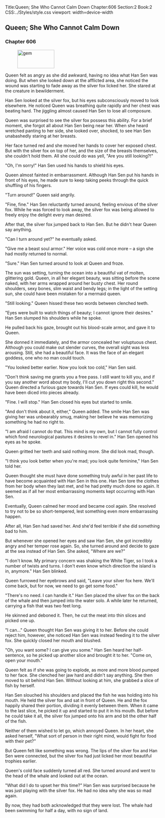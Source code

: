 Title:Queen; She Who Cannot Calm Down 
Chapter:606 
Section:2 
Book:2 
CSS:../Styles/style.css 
viewport: width=device-width
  
## Queen; She Who Cannot Calm Down
### Chapter 606 
<figure>
	<img src="../Images/gem.gif" alt="gem" id="gem" width="120" height="60" />
</figure>
  

  
  Queen felt as angry as she did awkward, having no idea what Han Sen was doing. But when she looked down at the afflicted area, she noticed the wound was starting to fade away as the silver fox licked her. She stared at the creature in bewilderment.

Han Sen looked at the silver fox, but his eyes subconsciously moved to look elsewhere. He noticed Queen was breathing quite rapidly and her chest was beating hard. The jiggling almost caused Han Sen to lose all composure.

Queen was surprised to see the silver fox possess this ability. For a brief moment, she forgot all about Han Sen being near her. When she heard wretched panting to her side, she looked over, shocked, to see Han Sen unabashedly staring at her breasts.

Her face turned red and she moved her hands to cover her exposed chest. But with the silver fox on top of her, and the size of the breasts themselves, she couldn't hold them. All she could do was yell, "Are you still looking?!"

"Oh, I'm sorry!" Han Sen used his hands to shield his eyes.

Queen almost fainted in embarrassment. Although Han Sen put his hands in front of his eyes, he made sure to keep taking peeks through the quick shuffling of his fingers.

"Turn around!" Queen said angrily.

"Fine, fine." Han Sen reluctantly turned around, feeling envious of the silver fox. While he was forced to look away, the silver fox was being allowed to freely enjoy the delight every man desired.

After that, the silver fox jumped back to Han Sen. But he didn't hear Queen say anything.

"Can I turn around yet?" he eventually asked.

"Give me a beast soul armor." Her voice was cold once more – a sign she had mostly returned to normal.

"Sure." Han Sen turned around to look at Queen and froze.

The sun was setting, turning the ocean into a beautiful vat of molten, glittering gold. Queen, in all her elegant beauty, was sitting before the scene naked, with her arms wrapped around her busty chest. Her round shoulders, sexy bones, slim waist and bendy legs; in the light of the setting sun, she could have been mistaken for a mermaid queen.

"Still looking." Queen hissed these two words between clenched teeth.

"Eyes were built to watch things of beauty; I cannot ignore their desires." Han Sen slumped his shoulders while he spoke.

He pulled back his gaze, brought out his blood-scale armor, and gave it to Queen.

She donned it immediately, and the armor concealed her voluptuous chest. Although you could make out slender curves, the overall sight was less arousing. Still, she had a beautiful face. It was the face of an elegant goddess, one who no man could touch.

"You looked better earlier. Now you look too cold," Han Sen said.

"Don't think saving me grants you a free pass. I still want to kill you, and if you say another word about my body, I'll cut you down right this second." Queen directed a furious gaze towards Han Sen. If eyes could kill, he would have been diced into pieces already.

"Fine. I will stop." Han Sen closed his eyes but started to smile.

"And don't think about it, either," Queen added. The smile Han Sen was giving her was unbearably smug, making her believe he was memorizing something he had no right to.

"I am afraid I cannot do that. This mind is my own, but I cannot fully control which fond neurological pastures it desires to revel in." Han Sen opened his eyes as he spoke.

Queen gritted her teeth and said nothing more. She did look mad, though.

"I think you look better when you're mad; you look quite feminine," Han Sen told her.

Queen thought she must have done something truly awful in her past life to have become acquainted with Han Sen in this one. Han Sen tore the clothes from her body when they last met, and he had pretty much done so again. It seemed as if all her most embarrassing moments kept occurring with Han Sen.

Eventually, Queen calmed her mood and became cool again. She resolved to try not to be so short-tempered, lest something even more embarrassing happen.

After all, Han Sen had saved her. And she'd feel terrible if she did something bad to him.

But whenever she opened her eyes and saw Han Sen, she got incredibly angry and her temper rose again. So, she turned around and decide to gaze at the sea instead of Han Sen. She asked, "Where are we?"

"I don't know. My primary concern was shaking the White Tiger, so I took a number of twists and turns. I don't even know which direction the island is in, anymore." Han Sen blinked.

Queen furrowed her eyebrows and said, "Leave your silver fox here. We'll come back, but for now, we need to go get some food."

"There's no need. I can handle it." Han Sen placed the silver fox on the back of the whale and then jumped into the water solo. A while later he returned, carrying a fish that was two feet long.

He skinned and deboned it. Then, he cut the meat into thin slices and picked one up.

"I can..." Queen thought Han Sen was giving it to her. Before she could reject him, however, she noticed Han Sen was instead feeding it to the silver fox. She quickly closed her mouth and blushed.

"Oh, you want some? I can give you some." Han Sen heard her half-sentence, so he picked up another slice and brought it to her. "Come on, open your mouth."

Queen felt as if she was going to explode, as more and more blood pumped to her face. She clenched her jaw hard and didn't say anything. She then moved to sit behind Han Sen. Without looking at him, she grabbed a slice of fish by herself.

Han Sen slouched his shoulders and placed the fish he was holding into his mouth. He held the silver fox and sat in front of Queen. He and the fox happily shared their portion, dividing it evenly between them. When it came to the last slice, he picked it up and started to put it in his mouth. But before he could take it all, the silver fox jumped onto his arm and bit the other half of the fish.

Neither of them wished to let go, which annoyed Queen. In her heart, she asked herself, "What sort of person in their right mind, would fight for food with their pet?"

But Queen felt like something was wrong. The lips of the silver fox and Han Sen were connected, but the silver fox had just licked her most beautiful trophies earlier.

Queen's cold face suddenly turned all red. She turned around and went to the head of the whale and looked out at the ocean.

"What did I do to upset her this time?" Han Sen was surprised because he was just playing with the silver fox. He had no idea why she was so mad again.

By now, they had both acknowledged that they were lost. The whale had been swimming for half a day, with no sign of land.
